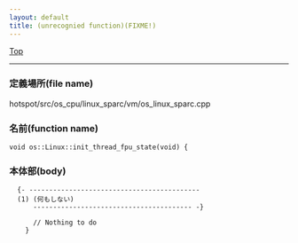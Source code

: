 ```yaml
---
layout: default
title: (unrecognied function)(FIXME!)
---
```

[Top](../index.html)

--- 
### 定義場所(file name)
hotspot/src/os_cpu/linux_sparc/vm/os_linux_sparc.cpp

### 名前(function name)
```
void os::Linux::init_thread_fpu_state(void) {
```

### 本体部(body)
```
  {- -------------------------------------------
  (1) (何もしない)
      ---------------------------------------- -}

	  // Nothing to do
	}
	
```


